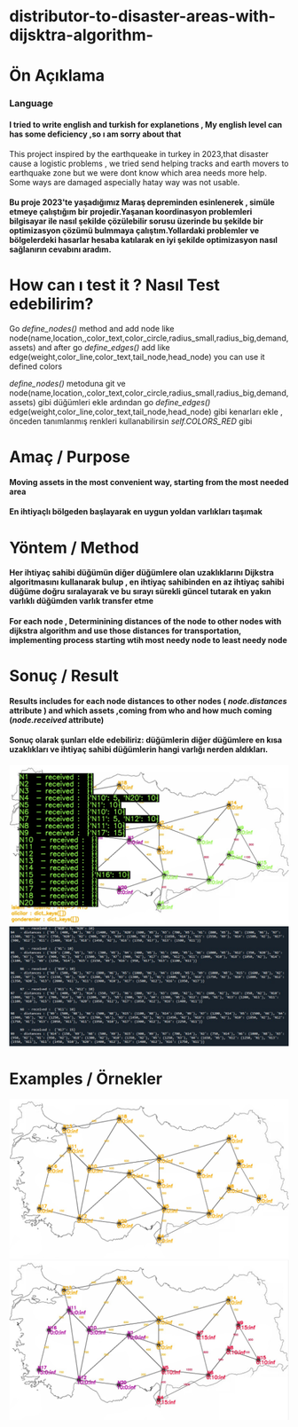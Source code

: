 # distributor-to-disaster-areas-with-dijsktra-algorithm-
# Ön Açıklama
### Language
#### I tried to write english and turkish for explanetions , My english level can has some deficiency ,so ı am sorry about that
This project inspired by the earthqueake in turkey in 2023,that disaster cause a logistic problems , we tried send helping tracks and earth movers to earthquake zone but we were dont know which area needs more help.
Some ways are damaged aspecially hatay way was not usable.
#### Bu proje 2023'te yaşadığımız Maraş depreminden esinlenerek , simüle etmeye çalıştığım bir projedir.Yaşanan koordinasyon problemleri bilgisayar ile nasıl şekilde çözülebilir sorusu üzerinde bu şekilde bir optimizasyon çözümü bulmmaya çalıştım.Yollardaki problemler ve bölgelerdeki hasarlar hesaba katılarak en iyi şekilde optimizasyon nasıl sağlanırın cevabını aradım.

# How can ı test it ? Nasıl Test edebilirim?
Go _define_nodes()_ method and add node like node(name,location,,color_text,color_circle,radius_small,radius_big,demand,assets) and after go _define_edges()_ add like edge(weight,color_line,color_text,tail_node,head_node)
you can use it defined colors

 _define_nodes()_ metoduna git ve node(name,location,,color_text,color_circle,radius_small,radius_big,demand,assets) gibi düğümleri ekle ardından  go _define_edges()_ edge(weight,color_line,color_text,tail_node,head_node)
gibi kenarları ekle , önceden tanımlanmış renkleri kullanabilirsin _self.COLORS_RED_ gibi

# Amaç / Purpose
#### Moving assets in the most convenient way, starting from the most needed area
#### En ihtiyaçlı bölgeden başlayarak en uygun yoldan varlıkları taşımak

# Yöntem / Method

#### Her ihtiyaç sahibi düğümün diğer düğümlere olan uzaklıklarını Dijkstra algoritmasını kullanarak bulup , en ihtiyaç sahibinden en az ihtiyaç sahibi düğüme doğru sıralayarak ve bu sırayı sürekli güncel tutarak en yakın varlıklı düğümden varlık transfer etme

#### For each node , Determinining distances of the node to other nodes with dijkstra algorithm and use those distances for transportation,   implementing process starting wtih most needy node to least needy node 

# Sonuç / Result
#### Results includes for each node distances to other nodes ( _node.distances_ attribute ) and which assets ,coming from who and how much coming (_node.received_ attribute)
#### Sonuç olarak şunları elde edebiliriz: düğümlerin diğer düğümlere en kısa uzaklıkları ve ihtiyaç sahibi düğümlerin hangi varlığı nerden aldıkları.

####
<img src="https://raw.githubusercontent.com/rag0nn/distributor-to-disaster-areas-with-dijsktra-algorithm/master/images/results_screen.jpg">
<img src="https://raw.githubusercontent.com/rag0nn/distributor-to-disaster-areas-with-dijsktra-algorithm/master/images/results_terminal.jpg">

# Examples  / Örnekler
<img src="https://raw.githubusercontent.com/rag0nn/distributor-to-disaster-areas-with-dijsktra-algorithm/master/images/normal_node_map.jpg">
<img src="https://raw.githubusercontent.com/rag0nn/distributor-to-disaster-areas-with-dijsktra-algorithm/master/images/drawn_with_weights_map.jpg">


